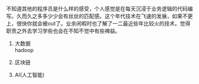 不知道其他的程序员是什么样的感受，个人感觉是在每天沉浸于业务逻辑的代码编写。久而久之多多少少会有丝丝的匹配感。这个年代技术在飞速的发展，如果不更上，很快你就会被out了。业余闲暇时也了解了一二最近些年比较火的技术。觉得职责之外去学习学些也会在不知不觉中有些裨益。

1. 大数据  
        hadoop

2. 区块链

3. AI\(人工智能\)




